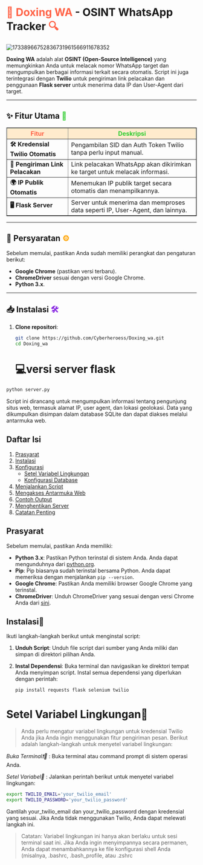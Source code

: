 # <span style="color:#ff6347;">🚀 **Doxing WA**</span> - **OSINT WhatsApp Tracker** <span style="color:#ff6347;">🔍</span>

![17338966752836731961566911678352](https://github.com/user-attachments/assets/36237702-05b3-4fcd-9489-1dbb24cf21ce)


**Doxing WA** adalah alat **OSINT (Open-Source Intelligence)** yang memungkinkan Anda untuk melacak nomor WhatsApp target dan mengumpulkan berbagai informasi terkait secara otomatis. Script ini juga terintegrasi dengan **Twilio** untuk pengiriman link pelacakan dan penggunaan **Flask server** untuk menerima data IP dan User-Agent dari target.

---

## ✨ **Fitur Utama** <span style="color:#32cd32;">🌟</span>

<table border="1" cellpadding="10" cellspacing="0">
  <thead>
    <tr style="background-color:#ffebcd;">
      <th style="color:#ff6347;">Fitur</th>
      <th style="color:#32cd32;">Deskripsi</th>
    </tr>
  </thead>
  <tbody>
    <tr>
      <td><strong>🛠️ Kredensial Twilio Otomatis</strong></td>
      <td>Pengambilan SID dan Auth Token Twilio tanpa perlu input manual.</td>
    </tr>
    <tr>
      <td><strong>📲 Pengiriman Link Pelacakan</strong></td>
      <td>Link pelacakan WhatsApp akan dikirimkan ke target untuk melacak informasi.</td>
    </tr>
    <tr>
      <td><strong>🌍 IP Publik Otomatis</strong></td>
      <td>Menemukan IP publik target secara otomatis dan menampilkannya.</td>
    </tr>
    <tr>
      <td><strong>🖥️ Flask Server</strong></td>
      <td>Server untuk menerima dan memproses data seperti IP, User-Agent, dan lainnya.</td>
    </tr>
  </tbody>
</table>

---

## 🔧 **Persyaratan** <span style="color:#ffa500;">⚙️</span>
Sebelum memulai, pastikan Anda sudah memiliki perangkat dan pengaturan berikut:
- **Google Chrome** (pastikan versi terbaru).
- **ChromeDriver** sesuai dengan versi Google Chrome.
- **Python 3.x**.

---

## 📥 **Instalasi** <span style="color:#8a2be2;">🛠️</span>
1. **Clone repositori**:
   ```bash
   git clone https://github.com/Cyberheroess/Doxing_wa.git
   cd Doxing_wa
   ```
   # 💻versi server flask
```bash
python server.py
```
Script ini dirancang untuk mengumpulkan informasi tentang pengunjung situs web, termasuk alamat IP, user agent, dan lokasi geolokasi. Data yang dikumpulkan disimpan dalam database SQLite dan dapat diakses melalui antarmuka web.

## Daftar Isi

1. [Prasyarat](#prasyarat)
2. [Instalasi](#instalasi)
3. [Konfigurasi](#konfigurasi)
   - [Setel Variabel Lingkungan](#setel-variabel-lingkungan)
   - [Konfigurasi Database](#konfigurasi-database)
4. [Menjalankan Script](#menjalankan-script)
5. [Mengakses Antarmuka Web](#mengakses-antarmuka-web)
6. [Contoh Output](#contoh-output)
7. [Menghentikan Server](#menghentikan-server)
8. [Catatan Penting](#catatan-penting)

## Prasyarat

Sebelum memulai, pastikan Anda memiliki:

- **Python 3.x**: Pastikan Python terinstal di sistem Anda. Anda dapat mengunduhnya dari [python.org](https://www.python.org/downloads/).
- **Pip**: Pip biasanya sudah terinstal bersama Python. Anda dapat memeriksa dengan menjalankan `pip --version`.
- **Google Chrome**: Pastikan Anda memiliki browser Google Chrome yang terinstal.
- **ChromeDriver**: Unduh ChromeDriver yang sesuai dengan versi Chrome Anda dari [sini](https://sites.google.com/chromium.org/driver/).

## Instalasi📂

Ikuti langkah-langkah berikut untuk menginstal script:

1. **Unduh Script**:
   Unduh file script dari sumber yang Anda miliki dan simpan di direktori pilihan Anda.

2. **Instal Dependensi**:
   Buka terminal dan navigasikan ke direktori tempat Anda menyimpan script. Instal semua dependensi yang diperlukan dengan perintah:
   ```bash
   pip install requests flask selenium twilio
   ```
# Setel Variabel Lingkungan🤖
> Anda perlu mengatur variabel lingkungan untuk kredensial Twilio Anda jika Anda ingin menggunakan fitur pengiriman pesan. Berikut adalah langkah-langkah untuk menyetel variabel lingkungan:

*Buka Terminal❗🤖* : Buka terminal atau command prompt di sistem operasi Anda.

*Setel Variabel📝* : Jalankan perintah berikut untuk menyetel variabel lingkungan:

```bash
export TWILIO_EMAIL='your_twilio_email'
export TWILIO_PASSWORD='your_twilio_password'
```
Gantilah your_twilio_email dan your_twilio_password dengan kredensial yang sesuai. Jika Anda tidak menggunakan Twilio, Anda dapat melewati langkah ini.

> Catatan: Variabel lingkungan ini hanya akan berlaku untuk sesi terminal saat ini. Jika Anda ingin menyimpannya secara permanen, Anda dapat menambahkannya ke file konfigurasi shell Anda (misalnya, .bashrc, .bash_profile, atau .zshrc
